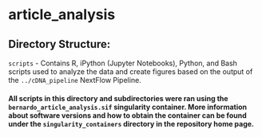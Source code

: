 # article_analysis


## Directory Structure:

`scripts` - Contains R, iPython (Jupyter Notebooks), Python, and Bash scripts used to analyze the data and create figures based on the output of the `../cDNA_pipeline` NextFlow Pipeline.



#### All scripts in this directory and subdirectories were ran using the `bernardo_article_analysis.sif` singularity container. More information about software versions and how to obtain the container can be found under the `singularity_containers` directory in the repository home page.
